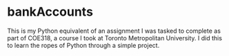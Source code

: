 # bankAccounts
This is my Python equivalent of an assignment I was tasked to complete as part of COE318, a course I took at Toronto Metropolitan University. I did this to learn the ropes of Python through a simple project.
